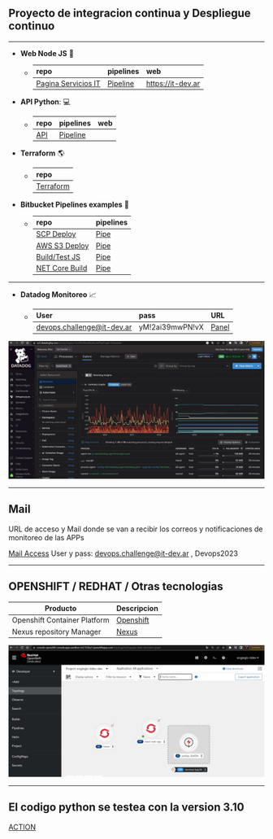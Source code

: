   ## Proyecto de integracion continua y Despliegue continuo

***

  - **Web Node JS** :page_facing_up:
    - | repo | pipelines | web |
      | ---- | --------- | --- |
      | [Pagina Servicios IT](https://lnkd.in/dzdymabZ) | [Pipeline](https://lnkd.in/dmqsiAA3) |  https://it-dev.ar |

 - **API Python**: :computer:
    - | repo | pipelines | web |
      | ---- | --------- | --- |
      | [API](https://lnkd.in/dCprxyyh) | [Pipeline](https://lnkd.in/dJ_rZPWF) |    |

  - **Terraform** :earth_americas:
    - | repo | 
      | ---- |
      | [Terraform](https://lnkd.in/dnaY_wdm) |

 - **Bitbucket Pipelines examples** :milky_way:
    - | repo | pipelines |
      | ---- | --------- |
      | [SCP Deploy](https://lnkd.in/dDiRVzb4) | [Pipe](https://lnkd.in/dzjXnDr5) |
      | [AWS S3 Deploy](https://lnkd.in/d3RW9M73) | [Pipe](https://lnkd.in/d2b3WAHb) |
      | [Build/Test JS](https://lnkd.in/dq3_EXbC) | [Pipe](https://lnkd.in/dPfSMmxT) |
      | [NET Core Build](https://lnkd.in/d5jBUbAg) | [Pipe](https://lnkd.in/dvnRprC3) |

***

 - **Datadog Monitoreo** 	:chart_with_upwards_trend:
    - | User | pass | URL |
      | ---- | ---- | --- |
      | devops.challenge@it-dev.ar | yM!2ai39mwPN!vX | [Panel](https://lnkd.in/dJVPcz69) |

![Datadog](/img/datadog.JPG)

***

  ## Mail

URL de acceso y Mail donde se van a recibir los correos y notificaciones de monitoreo de las APPs

[Mail Access](https://it-dev.ar:2096/cpsess4739002919/3rdparty/roundcube/?_task=mail&_mbox=INBOX) User y pass: devops.challenge@it-dev.ar , Devops2023

***

## OPENSHIFT / REDHAT / Otras tecnologias


| Producto | Descripcion |
|  ----------- | ----------- |
| Openshift Container Platform | [Openshift](https://console-openshift-console.apps.sandbox-m3.1530.p1.openshiftapps.com/) |
| Nexus repository Manager | [Nexus](http://nexus-eogieglo-itdev-dev.apps.sandbox-m3.1530.p1.openshiftapps.com/nexus/#welcome) |


![Openshift](/img/redhatopenshift.JPG)

***


## El codigo python se testea con la version 3.10

[ACTION](https://github.com/ericuade/devops.challenge/actions)
